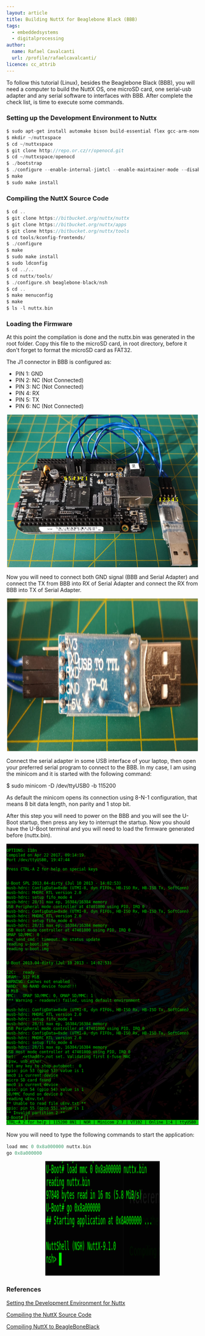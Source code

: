 ```yaml
---
layout: article
title: Building NuttX for Beaglebone Black (BBB)
tags:
  - embeddedsystems
  - digitalprocessing
author:
  name: Rafael Cavalcanti
  url: /profile/rafaelcavalcanti/
licence: cc_attrib
---
```


To follow this tutorial (Linux), besides the Beaglebone Black (BBB),  you will need a computer to build the NuttX OS, one microSD card, one serial-usb adapter and any serial software to interfaces with BBB. After complete the check list, is time to execute some commands.

### Setting up the Development Environment to Nuttx

```c
$ sudo apt-get install automake bison build-essential flex gcc-arm-none-eabi gperf git libncurses5-dev libtool libusb-dev libusb-1.0.0-dev pkg-config
$ mkdir ~/nuttxspace
$ cd ~/nuttxspace
$ git clone http://repo.or.cz/r/openocd.git
$ cd ~/nuttxspace/openocd
$ ./bootstrap
$ ./configure --enable-internal-jimtcl --enable-maintainer-mode --disable-werror --disable-shared --enable-stlink --enable-jlink --enable-rlink --enable-vslink --enable-ti-icdi --enable-remote-bitbang
$ make
$ sudo make install
```

### Compiling the NuttX Source Code

```c
$ cd ..
$ git clone https://bitbucket.org/nuttx/nuttx
$ git clone https://bitbucket.org/nuttx/apps
$ git clone https://bitbucket.org/nuttx/tools
$ cd tools/kconfig-frontends/
$ ./configure
$ make
$ sudo make install
$ sudo ldconfig
$ cd ../..
$ cd nuttx/tools/
$ ./configure.sh beaglebone-black/nsh
$ cd ..
$ make menuconfig
$ make
$ ls -l nuttx.bin
```

### Loading the Firmware

At this point the compilation is done and the nuttx.bin was generated in the root folder. Copy this file to the microSD card, in root directory, before it don't forget to format the microSD card as FAT32.

The J1 connector in BBB is configured as:

* PIN 1: GND
* PIN 2: NC (Not Connected)
* PIN 3: NC (Not Connected)
* PIN 4: RX
* PIN 5: TX
* PIN 6: NC (Not Connected)

<div style="text-align:center"><img src="/images/posts/00016-A.png" width="500" height="400" /></div>

Now you will need to connect both GND signal (BBB and Serial Adapter) and connect the TX from BBB into RX of Serial Adapter and connect the RX from BBB into TX of Serial Adapter.

<div style="text-align:center"><img src="/images/posts/00016-B.png" width="500" height="400" /></div>

Connect the serial adapter in some USB interface of your laptop, then open your preferred serial program to connect to the BBB. In my case, I am using the minicom and it is started with the following command:

$ sudo minicom -D /dev/ttyUSB0 -b 115200

As default the minicom opens its connection using 8-N-1 configuration, that means 8 bit data length, non parity and 1 stop bit.

After this step you will need to power on the BBB and you will see the U-Boot startup, then press any key to interrupt the startup. Now you should have the U-Boot terminal and you will need to load the firmware generated before (nuttx.bin).

<div style="text-align:center"><img src="/images/posts/00016-C.png" /></div>

Now you will need to type the following commands to start the application:

```c
load mmc 0 0x8a000000 nuttx.bin
go 0x8a000000
```

<div style="text-align:center"><img src="/images/posts/00016-D.png" width="300" height="300" /></div>

### References

[Setting the Development Environment for Nuttx](https://www.youtube.com/watch?v=heSkSd-_70g)

[Compiling the NuttX Source Code](https://www.youtube.com/watch?v=Pi8IAFp3pVw)

[Compiling NuttX to BeagleBoneBlack](https://acassis.wordpress.com/2019/01/09/compiling-nuttx-to-beagleboneblack/)
